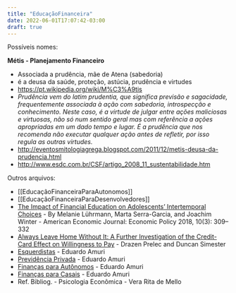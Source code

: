 ```yaml
---
title: "EducaçãoFinanceira"
date: 2022-06-01T17:07:42-03:00
draft: true
---
```


Possíveis nomes:

**Métis - Planejamento Financeiro**

- Associada a prudência, mãe de Atena (sabedoria)
- é a deusa da saúde, proteção, astúcia, prudência e virtudes
- https://pt.wikipedia.org/wiki/M%C3%A9tis
- *Prudência vem do latim prudentia, que significa previsão e sagacidade, frequentemente associada à ação com* *sabedoria, introspecção e conhecimento. Neste caso, é a virtude de julgar entre  ações maliciosas e virtuosas, não só num sentido geral mas com  referência a ações apropriadas em um dado tempo e lugar.  É a prudência  que nos recomenda não executar qualquer ação antes de refletir,  por  isso regula as outras virtudes.* 
- http://eventosmitologiagrega.blogspot.com/2011/12/metis-deusa-da-prudencia.html
- http://www.esdc.com.br/CSF/artigo_2008_11_sustentabilidade.htm



Outros arquivos:

- [[EducaçãoFinanceiraParaAutonomos]]
- [[EducaçãoFinanceiraParaDesenvolvedores]]
- [The Impact of Financial Education on Adolescents’
  Intertemporal Choices](https://doi.org/10.1257/pol.20170012) - By Melanie Lührmann, Marta Serra-Garcia, and Joachim Winter - American Economic Journal: Economic Policy 2018, 10(3): 309–332
- [Always Leave Home Without It: A Further Investigation
  of the Credit-Card Effect on Willingness to Pay](https://web.mit.edu/simester/Public/Papers/Alwaysleavehome.pdf) - Drazen Prelec and Duncan Simester
- [Esquerdistas](https://mailchi.mp/amuri/esquerdistas?e=10f24393a8) - Eduardo Amuri
- [Previdência Privada](https://www.amuri.com.br/previdencia) - Eduardo Amuri
- [Finanças para Autônomos](https://www.amuri.com.br/financas-para-autonomos) - Eduardo Amuri
- [Finanças para Casais](https://www.amuri.com.br/financas-para-casais) - Eduardo Amuri
- Ref. Bibliog. - Psicologia Econômica - Vera Rita de Mello

